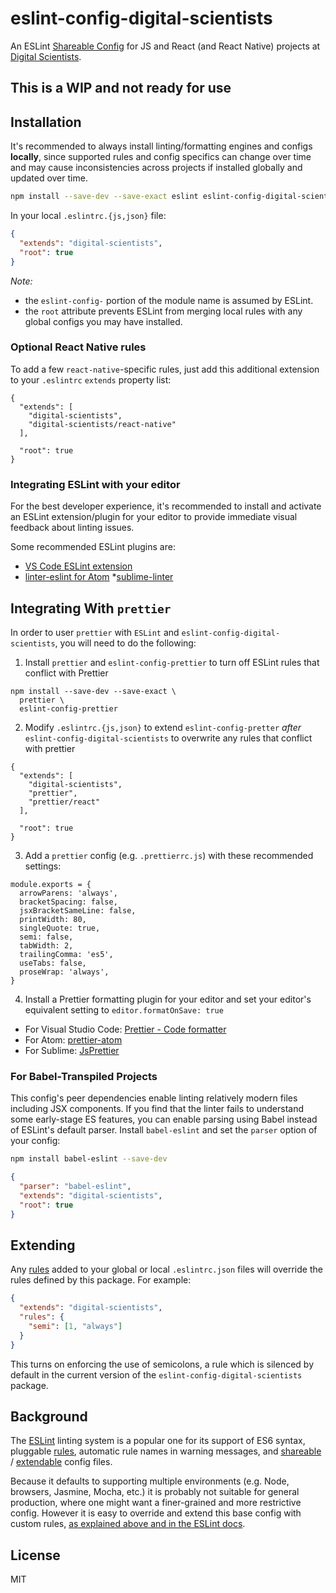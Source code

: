 # eslint-config-digital-scientists

An ESLint [Shareable Config](http://eslint.org/docs/developer-guide/shareable-configs) for JS and React (and React Native) projects at [Digital Scientists](http://www.digital-scientists.com/).

## This is a WIP and not ready for use

## Installation

It's recommended to always install linting/formatting engines and configs **locally**, since supported rules and config specifics can change over time and may cause inconsistencies across projects if installed globally and updated over time.

```sh
npm install --save-dev --save-exact eslint eslint-config-digital-scientists
```

In your local `.eslintrc.{js,json}` file:

```json
{
  "extends": "digital-scientists",
  "root": true
}
```

_Note:_

* the `eslint-config-` portion of the module name is assumed by ESLint.
* the `root` attribute prevents ESLint from merging local rules with any global configs you may have installed.

### Optional React Native rules

To add a few `react-native`-specific rules, just add this additional extension to your `.eslintrc` `extends` property list:

```
{
  "extends": [
    "digital-scientists",
    "digital-scientists/react-native"
  ],

  "root": true
}
```

### Integrating ESLint with your editor

For the best developer experience, it's recommended to install and activate an ESLint extension/plugin for your editor to provide immediate visual feedback about linting issues.

Some recommended ESLint plugins are:

* [VS Code ESLint extension](https://marketplace.visualstudio.com/items?itemName=dbaeumer.vscode-eslint)
* [linter-eslint for Atom](https://atom.io/packages/linter-eslint) \*[sublime-linter](https://sublimelinter.readthedocs.io/en/latest/installation.html)

## Integrating With `prettier`

In order to user `prettier` with `ESLint` and `eslint-config-digital-scientists`, you will need to do the following:

1.  Install `prettier` and `eslint-config-prettier` to turn off ESLint rules that conflict with Prettier

```
npm install --save-dev --save-exact \
  prettier \
  eslint-config-prettier
```

2.  Modify `.eslintrc.{js,json}` to extend `eslint-config-pretter` _after_ `eslint-config-digital-scientists` to overwrite any rules that conflict with prettier

```
{
  "extends": [
    "digital-scientists",
    "prettier",
    "prettier/react"
  ],

  "root": true
}
```

3.  Add a `prettier` config (e.g. `.prettierrc.js`) with these recommended settings:

```
module.exports = {
  arrowParens: 'always',
  bracketSpacing: false,
  jsxBracketSameLine: false,
  printWidth: 80,
  singleQuote: true,
  semi: false,
  tabWidth: 2,
  trailingComma: 'es5',
  useTabs: false,
  proseWrap: 'always',
}
```

4.  Install a Prettier formatting plugin for your editor and set your editor's equivalent setting to `editor.formatOnSave: true`

* For Visual Studio Code: [Prettier - Code formatter](https://marketplace.visualstudio.com/items?itemName=esbenp.prettier-vscode)
* For Atom: [prettier-atom](https://github.com/prettier/prettier-atom)
* For Sublime: [JsPrettier](https://github.com/jonlabelle/SublimeJsPrettier)

### For Babel-Transpiled Projects

This config's peer dependencies enable linting relatively modern files including JSX components. If you find that the linter fails to understand some early-stage ES features, you can enable parsing using Babel instead of ESLint's default parser. Install `babel-eslint` and set the `parser` option of your config:

```sh
npm install babel-eslint --save-dev
```

```json
{
  "parser": "babel-eslint",
  "extends": "digital-scientists",
  "root": true
}
```

## Extending

Any [rules](http://eslint.org/docs/rules/) added to your global or local `.eslintrc.json` files will override the rules defined by this package. For example:

```json
{
  "extends": "digital-scientists",
  "rules": {
    "semi": [1, "always"]
  }
}
```

This turns on enforcing the use of semicolons, a rule which is silenced by default in the current version of the `eslint-config-digital-scientists` package.

## Background

The [ESLint](http://http://eslint.org/) linting system is a popular one for its support of ES6 syntax, pluggable [rules](http://eslint.org/docs/rules/), automatic rule names in warning messages, and [shareable](http://eslint.org/docs/developer-guide/shareable-configs) / [extendable](http://eslint.org/docs/user-guide/configuring#extending-configuration-files) config files.

Because it defaults to supporting multiple environments (e.g. Node, browsers, Jasmine, Mocha, etc.) it is probably not suitable for general production, where one might want a finer-grained and more restrictive config. However it is easy to override and extend this base config with custom rules, [as explained above and in the ESLint docs](http://eslint.org/docs/user-guide/configuring#using-a-shareable-configuration-package).

## License

MIT
